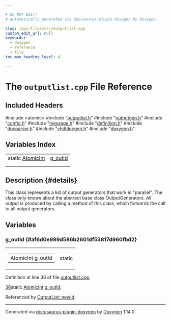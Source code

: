 ```yaml
---

# DO NOT EDIT!
# Automatically generated via docusaurus-plugin-doxygen by Doxygen.

slug: /api/files/src/outputlist-cpp
custom_edit_url: null
keywords:
  - doxygen
  - reference
  - file
toc_max_heading_level: 4

---
```


<div class="doxyPage">

# The `outputlist.cpp` File Reference



## Included Headers

<div class="doxyIncludesList">#include &lt;atomic&gt;
#include "<a href="/web-doxygen/docs/api/files/src/outputlist-h">outputlist.h</a>"
#include "<a href="/web-doxygen/docs/api/files/src/outputgen-h">outputgen.h</a>"
#include "<a href="/web-doxygen/docs/api/files/src/config-h">config.h</a>"
#include "<a href="/web-doxygen/docs/api/files/src/message-h">message.h</a>"
#include "<a href="/web-doxygen/docs/api/files/src/definition-h">definition.h</a>"
#include "<a href="/web-doxygen/docs/api/files/src/docparser-h">docparser.h</a>"
#include "<a href="/web-doxygen/docs/api/files/src/vhdldocgen-h">vhdldocgen.h</a>"
#include "<a href="/web-doxygen/docs/api/files/src/doxygen-h">doxygen.h</a>"
</div>

## Variables Index

<table class="doxyMembersIndex">

<tr class="doxyMemberIndexItem">
<td class="doxyMemberIndexItemType" align="left" valign="top">static <a href="/web-doxygen/docs/api/files/src/doxygen-h/#a5169be8a2e53cfcdfe027b9e06a63281">AtomicInt</a></td>
<td class="doxyMemberIndexItemName" align="left" valign="top"><a href="#af6d0e999d586b2601df53817d960fbd2">g_outId</a></td>
</tr>
<tr class="doxyMemberIndexDescription">
<td class="doxyMemberIndexDescriptionLeft"></td>
<td class="doxyMemberIndexDescriptionRight">
</td>
</tr>
<tr class="doxyMemberIndexSeparator">
<td class="doxyMemberIndexSeparator" colspan="2"></td>
</tr>

</table>

## Description {#details}



This class represents a list of output generators that work in "parallel". The class only knows about the abstract base class OutputGenerators. All output is produced by calling a method of this class, which forwards the call to all output generators.

<div class="doxySectionDef">

## Variables

### g\_outId {#af6d0e999d586b2601df53817d960fbd2}

<div class="doxyMemberItem">
<div class="doxyMemberProto">
<table class="doxyMemberLabels">
<tr class="doxyMemberLabels">
<td class="doxyMemberLabelsLeft">
<table class="doxyMemberName">
<tr>
<td class="doxyMemberName">AtomicInt g_outId</td>
</tr>
</table>
</td>
<td class="doxyMemberLabelsRight">
<span class="doxyMemberLabels">
<span class="doxyMemberLabel static">static</span>
</span>
</td>
</tr>
</table>
</div>
<div class="doxyMemberDoc">



Definition at line 36 of file <a href="/web-doxygen/docs/api/files/src/outputlist-cpp">outputlist.cpp</a>.

<div class="doxyProgramListing">

<div class="doxyCodeLine"><span class="doxyLineNumber"><a href="#af6d0e999d586b2601df53817d960fbd2">36</a></span><span class="doxyLineContent"><span class="doxyHighlightKeyword">static</span><span class="doxyHighlight"> <a href="/web-doxygen/docs/api/files/src/doxygen-h/#a5169be8a2e53cfcdfe027b9e06a63281">AtomicInt</a> <a href="#af6d0e999d586b2601df53817d960fbd2">g_outId</a>;</span></span></div>

</div>


Referenced by <a href="/web-doxygen/docs/api/classes/outputlist/#a67839ba61ba53161ae6c0ff75029e6ab">OutputList::newId</a>.
</div>
</div>

</div>

<hr/>

<p class="doxyGeneratedBy">Generated via <a href="https://github.com/xpack/docusaurus-plugin-doxygen">docusaurus-plugin-doxygen</a> by <a href="https://www.doxygen.nl">Doxygen</a> 1.14.0.</p>

</div>
